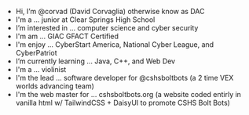 - Hi, I’m @corvad (David Corvaglia) otherwise know as DAC
- I'm a ... junior at Clear Springs High School
- I’m interested in ... computer science and cyber security
- I'm am ... GIAC GFACT Certified
- I'm enjoy ... CyberStart America, National Cyber League, and CyberPatriot
- I’m currently learning ... Java, C++, and Web Dev
- I'm a ... violinist
- I'm the lead ... software developer for @cshsboltbots (a 2 time VEX worlds advancing team)
- I'm the web master for ... cshsboltbots.org (a website coded entirly in vanilla html w/ TailwindCSS + DaisyUI to promote CSHS Bolt Bots)
